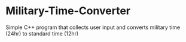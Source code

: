 # Military-Time-Converter
Simple C++ program that collects user input and converts military time (24hr) to standard time (12hr)
